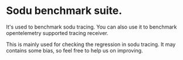 # Sodu benchmark suite.

It's used to benchmark sodu tracing. You can also use it to benchmark opentelemetry supported 
tracing receiver.

This is mainly used for checking the regression in sodu tracing. It may contains some bias, so feel
free to help us on improving.